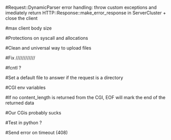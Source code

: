 #Request::DynamicParser error handling:
    throw custom exceptions and imediately return HTTP::Response::make_error_response in ServerCluster + close the client

#max client body size

#Protections on syscall and allocations

#Clean and universal way to upload files

#Fix ////////////

#fcntl ?

#Set a default file to answer if the request is a directory

#CGI env variables

#If no content_length is returned from the CGI, EOF will mark the end of the returned data

#Our CGis probably sucks

#Test in python ?

#Send error on timeout (408)
